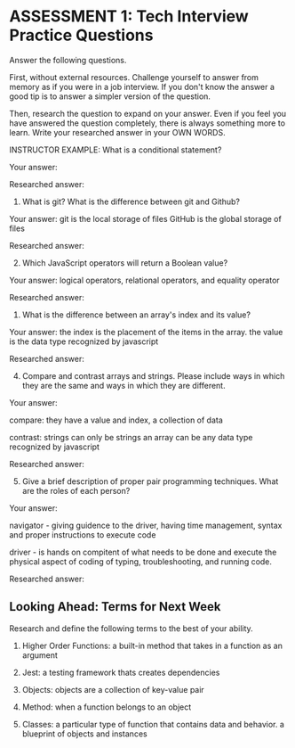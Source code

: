 # ASSESSMENT 1: Tech Interview Practice Questions

Answer the following questions.

First, without external resources. Challenge yourself to answer from memory as if you were in a job interview. If you don't know the answer a good tip is to answer a simpler version of the question.

Then, research the question to expand on your answer. Even if you feel you have answered the question completely, there is always something more to learn. Write your researched answer in your OWN WORDS.

INSTRUCTOR EXAMPLE: What is a conditional statement?

Your answer:

Researched answer:

1. What is git? What is the difference between git and Github?

Your answer: git is the local storage of files GitHub is the global storage of files

Researched answer:

2. Which JavaScript operators will return a Boolean value?

Your answer: logical operators, relational operators, and equality operator

Researched answer:

1. What is the difference between an array's index and its value? 

Your answer: the index is the placement of the items in the array.
the value is the data type recognized by javascript

Researched answer:

4. Compare and contrast arrays and strings. Please include ways in which they are the same and ways in which they are different.

Your answer: 

compare: they have a value and index, a collection of data

contrast: strings can only be strings an array can be any data type recognized by javascript
            
             

Researched answer:

5. Give a brief description of proper pair programming techniques. What are the roles of each person?

Your answer: 

navigator - giving guidence to the driver, having time management, syntax and proper instructions to execute code

driver - is hands on compitent of what needs to be done and execute the physical aspect of coding of typing, troubleshooting, and running code.

Researched answer:

## Looking Ahead: Terms for Next Week

Research and define the following terms to the best of your ability.

1. Higher Order Functions: a built-in method that takes in a function as an argument

2. Jest: a testing framework thats creates dependencies

3. Objects: objects are a collection of key-value pair

4. Method: when a function belongs to an object

5. Classes: a particular type of function that contains data and behavior. a blueprint of objects and instances
